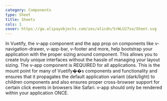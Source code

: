 ```yaml
---
category: Components
type: Sheet
title: Sheets
cols: 1
cover: https://gw.alipayobjects.com/zos/alicdn/5rWLU27so/Sheet.svg
---
```


In Vuetify, the v-app component and the app prop on components like v-navigation-drawer, v-app-bar, v-footer and more, help bootstrap your application with the proper sizing around <v-main> component. This allows you to create truly unique interfaces without the hassle of managing your layout sizing. The v-app component is REQUIRED for all applications. This is the mount point for many of Vuetify��s components and functionality and ensures that it propagates the default application variant (dark/light) to children components and also ensures proper cross-browser support for certain click events in browsers like Safari. v-app should only be rendered within your application ONCE.
